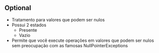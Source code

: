 ## Optional

- Tratamento para valores que podem ser nulos
- Possui 2 estados
  - Presente
  - Vazio
- Permite que você execute operações em valores que podem ser nulos sem preocupação com as famosas NullPointerExceptions

